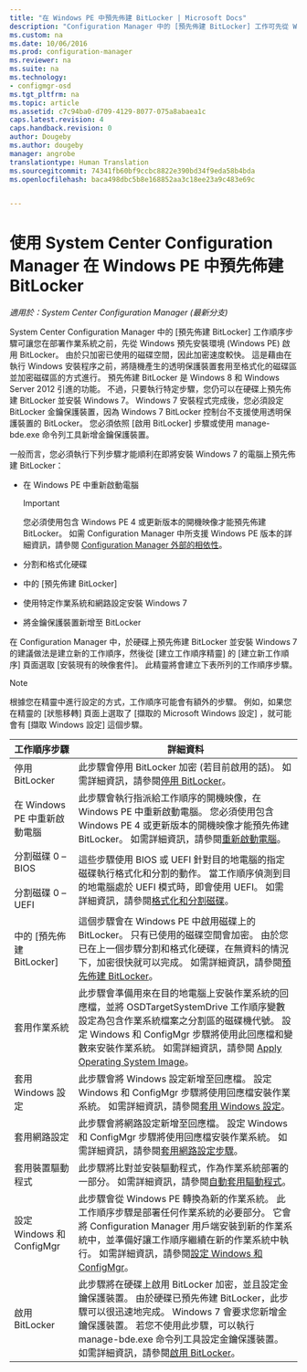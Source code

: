 ```yaml
---
title: "在 Windows PE 中預先佈建 BitLocker | Microsoft Docs"
description: "Configuration Manager 中的 [預先佈建 BitLocker] 工作可先從 Windows 預先安裝環境啟用 BitLocker，再進行作業系統部署。"
ms.custom: na
ms.date: 10/06/2016
ms.prod: configuration-manager
ms.reviewer: na
ms.suite: na
ms.technology:
- configmgr-osd
ms.tgt_pltfrm: na
ms.topic: article
ms.assetid: c7c94ba0-d709-4129-8077-075a8abaea1c
caps.latest.revision: 4
caps.handback.revision: 0
author: Dougeby
ms.author: dougeby
manager: angrobe
translationtype: Human Translation
ms.sourcegitcommit: 74341fb60bf9ccbc8822e390bd34f9eda58b4bda
ms.openlocfilehash: baca498dbc5b8e168852aa3c18ee23a9c483e69c


---
```

# <a name="preprovision-bitlocker-in-windows-pe-with-system-center-configuration-manager"></a>使用 System Center Configuration Manager 在 Windows PE 中預先佈建 BitLocker

*適用於：System Center Configuration Manager (最新分支)*

System Center Configuration Manager 中的 [預先佈建 BitLocker] 工作順序步驟可讓您在部署作業系統之前，先從 Windows 預先安裝環境 (Windows PE) 啟用 BitLocker。 由於只加密已使用的磁碟空間，因此加密速度較快。 這是藉由在執行 Windows 安裝程序之前，將隨機產生的透明保護裝置套用至格式化的磁碟區並加密磁碟區的方式進行。 預先佈建 BitLocker 是 Windows 8 和 Windows Server 2012 引進的功能。 不過，只要執行特定步驟，您仍可以在硬碟上預先佈建 BitLocker 並安裝 Windows 7。 Windows 7 安裝程式完成後，您必須設定 BitLocker 金鑰保護裝置，因為 Windows 7 BitLocker 控制台不支援使用透明保護裝置的 BitLocker。 您必須依照 [啟用 BitLocker]  步驟或使用 manage-bde.exe 命令列工具新增金鑰保護裝置。  

 一般而言，您必須執行下列步驟才能順利在即將安裝 Windows 7 的電腦上預先佈建 BitLocker：  

-   在 Windows PE 中重新啟動電腦  

    > [!IMPORTANT]  
    >  您必須使用包含 Windows PE 4 或更新版本的開機映像才能預先佈建 BitLocker。 如需 Configuration Manager 中所支援 Windows PE 版本的詳細資訊，請參閱 [Configuration Manager 外部的相依性](../plan-design/infrastructure-requirements-for-operating-system-deployment.md#BKMK_ExternalDependencies)。  

-   分割和格式化硬碟  

-   中的 [預先佈建 BitLocker]  

-   使用特定作業系統和網路設定安裝 Windows 7  

-   將金鑰保護裝置新增至 BitLocker  

 在 Configuration Manager 中，於硬碟上預先佈建 BitLocker 並安裝 Windows 7 的建議做法是建立新的工作順序，然後從 [建立工作順序精靈] 的 [建立新工作順序] 頁面選取 [安裝現有的映像套件]。 此精靈將會建立下表所列的工作順序步驟。  

> [!NOTE]  
>  根據您在精靈中進行設定的方式，工作順序可能會有額外的步驟。 例如，如果您在精靈的 [狀態移轉]  頁面上選取了 [擷取的 Microsoft Windows 設定]  ，就可能會有 [擷取 Windows 設定]  這個步驟。  

|工作順序步驟|詳細資料|  
|------------------------|-------------|  
|停用 BitLocker|此步驟會停用 BitLocker 加密 (若目前啟用的話)。 如需詳細資訊，請參閱[停用 BitLocker](../understand/task-sequence-steps.md#BKMK_DisableBitLocker)。|  
|在 Windows PE 中重新啟動電腦|此步驟會執行指派給工作順序的開機映像，在 Windows PE 中重新啟動電腦。 您必須使用包含 Windows PE 4 或更新版本的開機映像才能預先佈建 BitLocker。 如需詳細資訊，請參閱[重新啟動電腦](../understand/task-sequence-steps.md#BKMK_RestartComputer)。|  
|分割磁碟 0 – BIOS<br /><br /> 分割磁碟 0 – UEFI|這些步驟使用 BIOS 或 UEFI 針對目的地電腦的指定磁碟執行格式化和分割的動作。 當工作順序偵測到目的地電腦處於 UEFI 模式時，即會使用 UEFI。 如需詳細資訊，請參閱[格式化和分割磁碟](../understand/task-sequence-steps.md#BKMK_FormatandPartitionDisk)。|  
|中的 [預先佈建 BitLocker]|這個步驟會在 Windows PE 中啟用磁碟上的 BitLocker。 只有已使用的磁碟空間會加密。 由於您已在上一個步驟分割和格式化硬碟，在無資料的情況下，加密很快就可以完成。 如需詳細資訊，請參閱[預先佈建 BitLocker](../understand/task-sequence-steps.md#BKMK_PreProvisionBitLocker)。|  
|套用作業系統|此步驟會準備用來在目的地電腦上安裝作業系統的回應檔，並將 OSDTargetSystemDrive 工作順序變數設定為包含作業系統檔案之分割區的磁碟機代號。 設定 Windows 和 ConfigMgr 步驟將使用此回應檔和變數來安裝作業系統。 如需詳細資訊，請參閱 [Apply Operating System Image](../understand/task-sequence-steps.md#BKMK_ApplyOperatingSystemImage)。|  
|套用 Windows 設定|此步驟會將 Windows 設定新增至回應檔。 設定 Windows 和 ConfigMgr 步驟將使用回應檔安裝作業系統。 如需詳細資訊，請參閱[套用 Windows 設定](../understand/task-sequence-steps.md#BKMK_ApplyWindowsSettings)。|  
|套用網路設定|此步驟會將網路設定新增至回應檔。 設定 Windows 和 ConfigMgr 步驟將使用回應檔安裝作業系統。 如需詳細資訊，請參閱[套用網路設定步驟](../understand/task-sequence-steps.md#BKMK_ApplyNetworkSettings)。|  
|套用裝置驅動程式|此步驟將比對並安裝驅動程式，作為作業系統部署的一部分。 如需詳細資訊，請參閱[自動套用驅動程式](../understand/task-sequence-steps.md#BKMK_AutoApplyDrivers)。|  
|設定 Windows 和 ConfigMgr|此步驟會從 Windows PE 轉換為新的作業系統。 此工作順序步驟是部署任何作業系統的必要部分。 它會將 Configuration Manager 用戶端安裝到新的作業系統中，並準備好讓工作順序繼續在新的作業系統中執行。 如需詳細資訊，請參閱[設定 Windows 和 ConfigMgr](../understand/task-sequence-steps.md#BKMK_SetupWindowsandConfigMgr)。|  
|啟用 BitLocker|此步驟將在硬碟上啟用 BitLocker 加密，並且設定金鑰保護裝置。 由於硬碟已預先佈建 BitLocker，此步驟可以很迅速地完成。 Windows 7 會要求您新增金鑰保護裝置。 若您不使用此步驟，可以執行 manage-bde.exe 命令列工具設定金鑰保護裝置。 如需詳細資訊，請參閱[啟用 BitLocker](../understand/task-sequence-steps.md#BKMK_EnableBitLocker)。|  



<!--HONumber=Dec16_HO3-->


